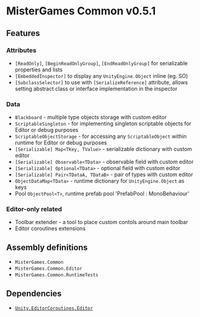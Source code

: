 # MisterGames Common v0.5.1

## Features

### Attributes
- `[ReadOnly]`, `[BeginReadOnlyGroup]`, `[EndReadOnlyGroup]` for serializable properties and lists
- `[EmbeddedInspector]` to display any `UnityEngine.Object` inline (eg. SO)
- `[SubclassSelector]` to use with `[SerializeReference]` attribute, allows setting abstract class or interface implementation in the inspector

### Data
- `Blackboard` - multiple type objects storage with custom editor
- `ScriptableSingleton` - for implementing singleton scriptable objects for Editor or debug purposes 
- `ScriptableObjectStorage` - for accessing any `ScriptableObject` within runtime for Editor or debug purposes
- `[Serializable] Map<TKey, TValue>` - serializable dictionary with custom editor
- `[Serializable] Observable<TData>` - observable field with custom editor
- `[Serializable] Optional<TData>` - optional field with custom editor 
- `[Serializable] Pair<TDataA, TDataB>` - pair of types with custom editor
- `ObjectDataMap<TData>` - runtime dictionary for `UnityEngine.Object` as keys
- Pool `ObjectPool<T>`, runtime prefab pool 'PrefabPool : MonoBehaviour'

### Editor-only related
- Toolbar extender - a tool to place custom contols around main toolbar
- Editor coroutines extensions

## Assembly definitions
- `MisterGames.Common`
- `MisterGames.Common.Editor`
- `MisterGames.Common.RuntimeTests`

## Dependencies
- [`Unity.EditorCoroutines.Editor`](https://docs.unity3d.com/Manual/com.unity.editorcoroutines.html)

